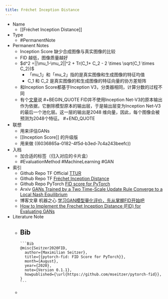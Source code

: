 ```yaml
---
title: Fréchet Inception Distance
---
```


- Name
	- [[Fréchet Inception Distance]]
- Type
	- #PermanentNote
- Permanent Notes
	- Inception Score 缺少合成图像与真实图像的比较
	- FID 越低，图像质量越好
	- $d^2 =||\mu_1-\mu_2||^2 + Tr(C_1+ C_2 - 2 \times \sqrt{C_1 \times C_2})$
		- 「mu_1」和「mu_2」指的是真实图像和生成图像的特征均值
		- C_1 和 C_2 是真实图像的和生成图像的特征向量的协方差矩阵
	- 和Inception Score都基于Inception V3，分类器相同，计算分数的过程不同
	- 有个[文章](https://blog.csdn.net/qq_37189298/article/details/108115284)说
	  #+BEGIN_QUOTE
	  FID并不使用Inception Net-V3的原本输出作为依据，它删除模型原本的输出层，于是输出层变为Inception Net-V3的最后一个池化层。这一层的输出是2048 维向量，因此，每个图像会被预测为2048个特征。
	  #+END_QUOTE
- 联想
	- 用来评估GANs
	- [[Inception Score]] 的升级版
	- 用来做 ((6036865a-0182-4f5d-b3ed-7c4a243beefc))
- 入档
	- 加合适的标签（归入对应的卡片盒）
	- #EvaluationMethod #MachineLearning #GAN
- 索引
	- Github Repo TF Official [TTUR](https://github.com/bioinf-jku/TTUR)
	- Github Repo TF [Fréchet Inception Distance](https://github.com/tsc2017/Frechet-Inception-Distance)
	- Github Repo PyTorch [FID score for PyTorch](https://github.com/mseitzer/pytorch-fid)
	- Arxiv [GANs Trained by a Two Time-Scale Update Rule Converge to a Local Nash Equilibrium ](https://arxiv.org/abs/1706.08500)
	- 博客文章 机器之心 [学习GAN模型量化评价，先从掌握FID开始吧](https://www.jiqizhixin.com/articles/2019-10-14-13)
	- [How to Implement the Frechet Inception Distance (FID) for Evaluating GANs](https://machinelearningmastery.com/how-to-implement-the-frechet-inception-distance-fid-from-scratch/)
- Literature Note
	- Bib
		-
		  ```Bib
		  @misc{Seitzer2020FID,
		    author={Maximilian Seitzer},
		    title={{pytorch-fid: FID Score for PyTorch}},
		    month={August},
		    year={2020},
		    note={Version 0.1.1},
		    howpublished={\url{https://github.com/mseitzer/pytorch-fid}},
		  }
		  ```
	-
